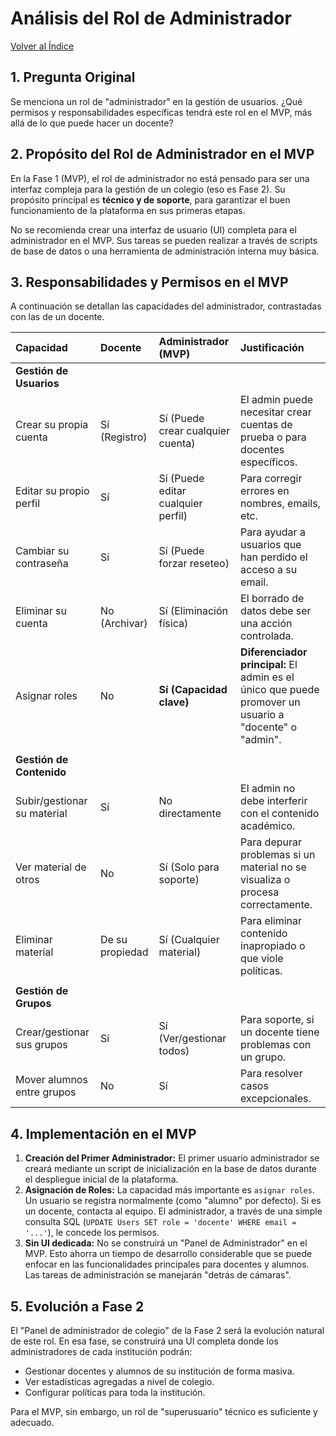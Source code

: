 # Análisis del Rol de Administrador

[Volver al Índice](./README.md)

## 1. Pregunta Original

Se menciona un rol de "administrador" en la gestión de usuarios. ¿Qué permisos y responsabilidades específicas tendrá este rol en el MVP, más allá de lo que puede hacer un docente?

## 2. Propósito del Rol de Administrador en el MVP

En la Fase 1 (MVP), el rol de administrador no está pensado para ser una interfaz compleja para la gestión de un colegio (eso es Fase 2). Su propósito principal es **técnico y de soporte**, para garantizar el buen funcionamiento de la plataforma en sus primeras etapas.

No se recomienda crear una interfaz de usuario (UI) completa para el administrador en el MVP. Sus tareas se pueden realizar a través de scripts de base de datos o una herramienta de administración interna muy básica.

## 3. Responsabilidades y Permisos en el MVP

A continuación se detallan las capacidades del administrador, contrastadas con las de un docente.

| Capacidad | Docente | Administrador (MVP) | Justificación |
| :--- | :--- | :--- | :--- |
| **Gestión de Usuarios** | | | |
| Crear su propia cuenta | Sí (Registro) | Sí (Puede crear cualquier cuenta) | El admin puede necesitar crear cuentas de prueba o para docentes específicos. |
| Editar su propio perfil | Sí | Sí (Puede editar cualquier perfil) | Para corregir errores en nombres, emails, etc. |
| Cambiar su contraseña | Sí | Sí (Puede forzar reseteo) | Para ayudar a usuarios que han perdido el acceso a su email. |
| Eliminar su cuenta | No (Archivar) | Sí (Eliminación física) | El borrado de datos debe ser una acción controlada. |
| Asignar roles | No | **Sí (Capacidad clave)** | **Diferenciador principal:** El admin es el único que puede promover un usuario a "docente" o "admin". |
| | | | |
| **Gestión de Contenido** | | | |
| Subir/gestionar su material | Sí | No directamente | El admin no debe interferir con el contenido académico. |
| Ver material de otros | No | Sí (Solo para soporte) | Para depurar problemas si un material no se visualiza o procesa correctamente. |
| Eliminar material | De su propiedad | Sí (Cualquier material) | Para eliminar contenido inapropiado o que viole políticas. |
| | | | |
| **Gestión de Grupos** | | | |
| Crear/gestionar sus grupos | Sí | Sí (Ver/gestionar todos) | Para soporte, si un docente tiene problemas con un grupo. |
| Mover alumnos entre grupos | No | Sí | Para resolver casos excepcionales. |

## 4. Implementación en el MVP

1.  **Creación del Primer Administrador:** El primer usuario administrador se creará mediante un script de inicialización en la base de datos durante el despliegue inicial de la plataforma.
2.  **Asignación de Roles:** La capacidad más importante es `asignar roles`. Un usuario se registra normalmente (como "alumno" por defecto). Si es un docente, contacta al equipo. El administrador, a través de una simple consulta SQL (`UPDATE Users SET role = 'docente' WHERE email = '...'`), le concede los permisos.
3.  **Sin UI dedicada:** No se construirá un "Panel de Administrador" en el MVP. Esto ahorra un tiempo de desarrollo considerable que se puede enfocar en las funcionalidades principales para docentes y alumnos. Las tareas de administración se manejarán "detrás de cámaras".

## 5. Evolución a Fase 2

El "Panel de administrador de colegio" de la Fase 2 será la evolución natural de este rol. En esa fase, se construirá una UI completa donde los administradores de cada institución podrán:
*   Gestionar docentes y alumnos de su institución de forma masiva.
*   Ver estadísticas agregadas a nivel de colegio.
*   Configurar políticas para toda la institución.

Para el MVP, sin embargo, un rol de "superusuario" técnico es suficiente y adecuado.
